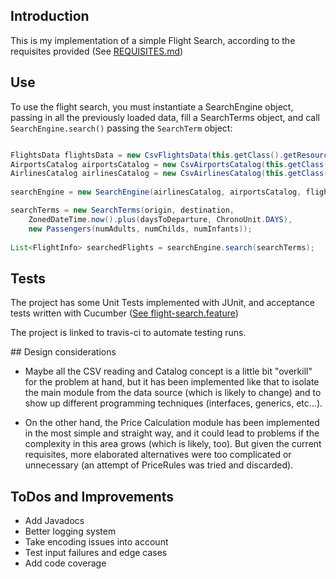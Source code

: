 ## Introduction

This is my implementation of a simple Flight Search, according to the requisites provided (See [REQUISITES.md](REQUISITES.md))


## Use

To use the flight search, you must instantiate a SearchEngine object, passing in all the previously loaded 
data, fill a SearchTerms object, and call `SearchEngine.search()` passing the `SearchTerm` object:

```java

FlightsData flightsData = new CsvFlightsData(this.getClass().getResource("/flights.csv"))7;
AirportsCatalog airportsCatalog = new CsvAirportsCatalog(this.getClass().getResource("/airports.csv"));
AirlinesCatalog airlinesCatalog = new CsvAirlinesCatalog(this.getClass().getResource("/airlines.csv"));
		
searchEngine = new SearchEngine(airlinesCatalog, airportsCatalog, flightsData);

searchTerms = new SearchTerms(origin, destination, 
	ZonedDateTime.now().plus(daysToDeparture, ChronoUnit.DAYS), 
	new Passengers(numAdults, numChilds, numInfants));
				
List<FlightInfo> searchedFlights = searchEngine.search(searchTerms);

```

## Tests

The project has some Unit Tests implemented with JUnit, and acceptance tests written with Cucumber ([See flight-search.feature](src/test/resources/jcalero/flightsearch/flight-search.feature)) 

The project is linked to travis-ci to automate testing runs.

## Design considerations
- Maybe all the CSV reading and Catalog concept is a little bit "overkill" for the problem at hand, but it has been implemented like that to isolate the main module from the data source (which is likely to change)
and to show up different programming techniques (interfaces, generics, etc...). 

- On the other hand, the Price Calculation module has been implemented in the most simple and straight way,
and it could lead to problems if the complexity in this area grows (which is likely, too).
But given the current requisites, more elaborated alternatives were too complicated or unnecessary 
(an attempt of PriceRules was tried and discarded).


## ToDos and Improvements

- Add Javadocs
- Better logging system
- Take encoding issues into account
- Test input failures and edge cases
- Add code coverage

